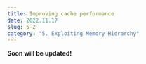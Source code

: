 ```yaml
---
title: Improving cache performance
date: 2022.11.17
slug: 5-2
category: "5. Exploiting Memory Hierarchy"
---
```


**Soon will be updated!**